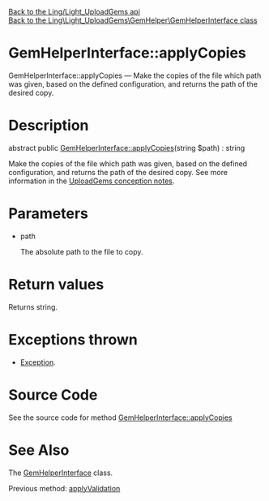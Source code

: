 [Back to the Ling/Light_UploadGems api](https://github.com/lingtalfi/Light_UploadGems/blob/master/doc/api/Ling/Light_UploadGems.md)<br>
[Back to the Ling\Light_UploadGems\GemHelper\GemHelperInterface class](https://github.com/lingtalfi/Light_UploadGems/blob/master/doc/api/Ling/Light_UploadGems/GemHelper/GemHelperInterface.md)


GemHelperInterface::applyCopies
================



GemHelperInterface::applyCopies — Make the copies of the file which path was given, based on the defined configuration, and returns the path of the desired copy.




Description
================


abstract public [GemHelperInterface::applyCopies](https://github.com/lingtalfi/Light_UploadGems/blob/master/doc/api/Ling/Light_UploadGems/GemHelper/GemHelperInterface/applyCopies.md)(string $path) : string




Make the copies of the file which path was given, based on the defined configuration, and returns the path of the desired copy.
See more information in the [UploadGems conception notes](https://github.com/lingtalfi/Light_UploadGems/blob/master/doc/pages/conception-notes.md).




Parameters
================


- path

    The absolute path to the file to copy.


Return values
================

Returns string.


Exceptions thrown
================

- [Exception](http://php.net/manual/en/class.exception.php).&nbsp;







Source Code
===========
See the source code for method [GemHelperInterface::applyCopies](https://github.com/lingtalfi/Light_UploadGems/blob/master/GemHelper/GemHelperInterface.php#L74-L74)


See Also
================

The [GemHelperInterface](https://github.com/lingtalfi/Light_UploadGems/blob/master/doc/api/Ling/Light_UploadGems/GemHelper/GemHelperInterface.md) class.

Previous method: [applyValidation](https://github.com/lingtalfi/Light_UploadGems/blob/master/doc/api/Ling/Light_UploadGems/GemHelper/GemHelperInterface/applyValidation.md)<br>

